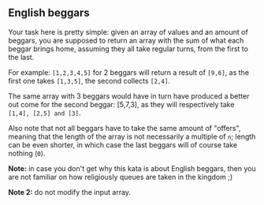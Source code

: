 ## English beggars

Your task here is pretty simple: given an array of values and an amount of beggars, you are supposed to return an array with the sum of what each beggar brings home, assuming they all take regular turns, from the first to the last.

For example: `[1,2,3,4,5]` for 2 beggars will return a result of `[9,6]`, as the first one takes `[1,3,5]`, the second collects `[2,4]`.

The same array with 3 beggars would have in turn have produced a better out come for the second beggar: [5,7,3], as they will respectively take `[1,4], [2,5] and [3]`.

Also note that not all beggars have to take the same amount of "offers", meaning that the length of the array is not necessarily a multiple of `n`; length can be even shorter, in which case the last beggars will of course take nothing (`0`).

**Note:** in case you don't get why this kata is about English beggars, then you are not familiar on how religiously queues are taken in the kingdom ;)

**Note 2:** do not modify the input array.
